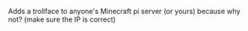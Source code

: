 Adds a trollface to anyone's Minecraft pi server (or yours) because why not? (make sure the IP is correct)
